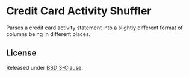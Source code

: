 # Credit Card Activity Shuffler

Parses a credit card activity statement into a slightly
different format of columns being in different places.

## License

Released under [BSD 3-Clause](./LICENSE).

